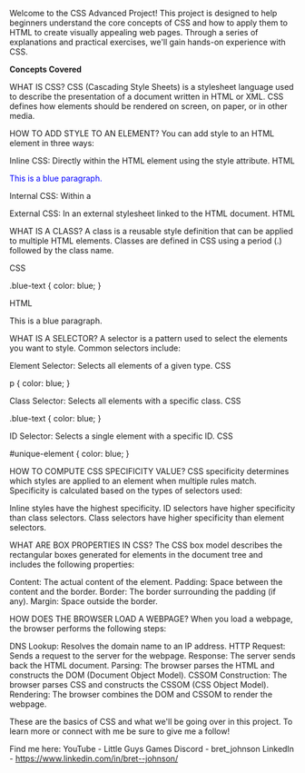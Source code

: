 Welcome to the CSS Advanced Project! This project is designed to help beginners understand the core concepts of CSS and how to apply them to HTML to create visually appealing web pages. Through a series of explanations and practical exercises, we'll gain hands-on experience with CSS.

**Concepts Covered**

WHAT IS CSS?
CSS (Cascading Style Sheets) is a stylesheet language used to describe the presentation of a document written in HTML or XML. CSS defines how elements should be rendered on screen, on paper, or in other media.

HOW TO ADD STYLE TO AN ELEMENT?
You can add style to an HTML element in three ways:

Inline CSS: Directly within the HTML element using the style attribute.
HTML

<p style="color: blue;">This is a blue paragraph.</p>


Internal CSS: Within a <style> tag in the HTML document’s <head>.
HTML

<style>
  p {
    color: blue;
  }
</style>

External CSS: In an external stylesheet linked to the HTML document.
HTML

<link rel="stylesheet" href="styles/main.css">

WHAT IS A CLASS?
A class is a reusable style definition that can be applied to multiple HTML elements. Classes are defined in CSS using a period (.) followed by the class name.

CSS

.blue-text {
  color: blue;
}

HTML

<p class="blue-text">This is a blue paragraph.</p>

WHAT IS A SELECTOR?
A selector is a pattern used to select the elements you want to style. Common selectors include:

Element Selector: Selects all elements of a given type.
CSS

p {
  color: blue;
}

Class Selector: Selects all elements with a specific class.
CSS

.blue-text {
  color: blue;
}

ID Selector: Selects a single element with a specific ID.
CSS

#unique-element {
  color: blue;
}

HOW TO COMPUTE CSS SPECIFICITY VALUE?
CSS specificity determines which styles are applied to an element when multiple rules match. Specificity is calculated based on the types of selectors used:

Inline styles have the highest specificity.
ID selectors have higher specificity than class selectors.
Class selectors have higher specificity than element selectors.

WHAT ARE BOX PROPERTIES IN CSS?
The CSS box model describes the rectangular boxes generated for elements in the document tree and includes the following properties:

Content: The actual content of the element.
Padding: Space between the content and the border.
Border: The border surrounding the padding (if any).
Margin: Space outside the border.

HOW DOES THE BROWSER LOAD A WEBPAGE?
When you load a webpage, the browser performs the following steps:

DNS Lookup: Resolves the domain name to an IP address.
HTTP Request: Sends a request to the server for the webpage.
Response: The server sends back the HTML document.
Parsing: The browser parses the HTML and constructs the DOM (Document Object Model).
CSSOM Construction: The browser parses CSS and constructs the CSSOM (CSS Object Model).
Rendering: The browser combines the DOM and CSSOM to render the webpage.

These are the basics of CSS and what we'll be going over in this project. To learn more or connect with me be sure to give me a follow!

Find me here:
YouTube - Little Guys Games
Discord - bret_johnson
LinkedIn - https://www.linkedin.com/in/bret--johnson/